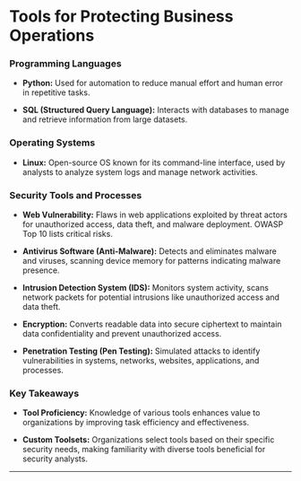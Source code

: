 # Tools for Protecting Business Operations

### Programming Languages

- **Python:** Used for automation to reduce manual effort and human error in repetitive tasks.

- **SQL (Structured Query Language):** Interacts with databases to manage and retrieve information from large datasets.

### Operating Systems

- **Linux:** Open-source OS known for its command-line interface, used by analysts to analyze system logs and manage network activities.

### Security Tools and Processes

- **Web Vulnerability:** Flaws in web applications exploited by threat actors for unauthorized access, data theft, and malware deployment. OWASP Top 10 lists critical risks.

- **Antivirus Software (Anti-Malware):** Detects and eliminates malware and viruses, scanning device memory for patterns indicating malware presence.

- **Intrusion Detection System (IDS):** Monitors system activity, scans network packets for potential intrusions like unauthorized access and data theft.

- **Encryption:** Converts readable data into secure ciphertext to maintain data confidentiality and prevent unauthorized access.

- **Penetration Testing (Pen Testing):** Simulated attacks to identify vulnerabilities in systems, networks, websites, applications, and processes.

### Key Takeaways

- **Tool Proficiency:** Knowledge of various tools enhances value to organizations by improving task efficiency and effectiveness.
  
- **Custom Toolsets:** Organizations select tools based on their specific security needs, making familiarity with diverse tools beneficial for security analysts.

---
